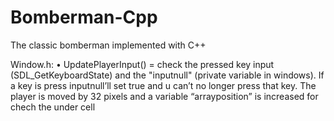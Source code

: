 # Bomberman-Cpp
The classic bomberman implemented with C++

Window.h:
•	UpdatePlayerInput() = check the pressed key input (SDL_GetKeyboardState) and the "inputnull" (private variable in windows). If a key is press inputnull’ll set true and                       u can’t no longer press that key. The player is moved by 32 pixels and a variable “arrayposition” is increased for chech the under cell
